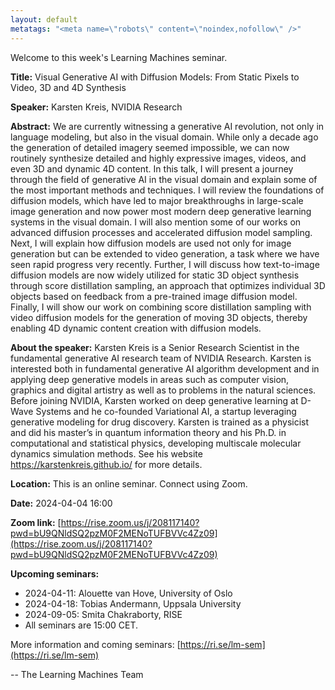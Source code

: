 ```yaml
---
layout: default
metatags: "<meta name=\"robots\" content=\"noindex,nofollow\" />"
---
```

Welcome to this week's Learning Machines seminar.

**Title:** Visual Generative AI with Diffusion Models: From Static Pixels to Video, 3D and 4D Synthesis

**Speaker:** Karsten Kreis, NVIDIA Research

**Abstract:** We are currently witnessing a generative AI revolution, not only in language modeling, but also in the visual domain. While only a decade ago the generation of detailed imagery seemed impossible, we can now routinely synthesize detailed and highly expressive images, videos, and even 3D and dynamic 4D content. In this talk, I will present a journey through the field of generative AI in the visual domain and explain some of the most important methods and techniques. I will review the foundations of diffusion models, which have led to major breakthroughs in large-scale image generation and now power most modern deep generative learning systems in the visual domain. I will also mention some of our works on advanced diffusion processes and accelerated diffusion model sampling.  Next, I will explain how diffusion models are used not only for image generation but can be extended to video generation, a task where we have seen rapid progress very recently. Further, I will discuss how text-to-image diffusion models are now widely utilized for static 3D object synthesis through score distillation sampling, an approach that optimizes individual 3D objects based on feedback from a pre-trained image diffusion model. Finally, I will show our work on combining score distillation sampling with video diffusion models for the generation of moving 3D objects, thereby enabling 4D dynamic content creation with diffusion models.

**About the speaker:** Karsten Kreis is a Senior Research Scientist in the fundamental generative AI research team of NVIDIA Research. Karsten is interested both in fundamental generative AI algorithm development and in applying deep generative models in areas such as computer vision, graphics and digital artistry as well as to problems in the natural sciences. Before joining NVIDIA, Karsten worked on deep generative learning at D-Wave Systems and he co-founded Variational AI, a startup leveraging generative modeling for drug discovery. Karsten is trained as a physicist and did his master’s in quantum information theory and his Ph.D. in computational and statistical physics, developing multiscale molecular dynamics simulation methods. See his website https://karstenkreis.github.io/ for more details.

**Location:** This is an online seminar. Connect using Zoom.

**Date:** 2024-04-04 16:00

**Zoom link:** [https://rise.zoom.us/j/208117140?pwd=bU9QNldSQ2pzM0F2MENoTUFBVVc4Zz09](https://rise.zoom.us/j/208117140?pwd=bU9QNldSQ2pzM0F2MENoTUFBVVc4Zz09)

**Upcoming seminars:**

* 2024-04-11: Alouette van Hove, University of Oslo
* 2024-04-18: Tobias Andermann, Uppsala University
* 2024-09-05: Smita Chakraborty, RISE
* All seminars are 15:00 CET.

More information and coming seminars: [https://ri.se/lm-sem](https://ri.se/lm-sem)

-- The Learning Machines Team

